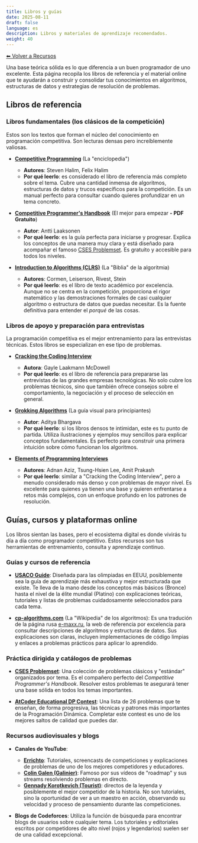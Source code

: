 ```yaml
---
title: Libros y guías
date: 2025-08-11
draft: false
language: es
description: Libros y materiales de aprendizaje recomendados.
weight: 40
---
```


[⬅ Volver a Recursos](../)


Una base teórica sólida es lo que diferencia a un buen programador de uno excelente. Esta página recopila los libros de referencia y el material online que te ayudarán a construir y consolidar tus conocimientos en algoritmos, estructuras de datos y estrategias de resolución de problemas.


## Libros de referencia


### Libros fundamentales (los clásicos de la competición)

Estos son los textos que forman el núcleo del conocimiento en programación competitiva. Son lecturas densas pero increíblemente valiosas.

- **[Competitive Programming](https://cpbook.net/)** (La "enciclopedia")
  - **Autores**: Steven Halim, Felix Halim
  - **Por qué leerlo**: es considerado el libro de referencia más completo sobre el tema. Cubre una cantidad inmensa de algoritmos, estructuras de datos y trucos específicos para la competición. Es un manual perfecto para consultar cuando quieres profundizar en un tema concreto.

- **[Competitive Programmer's Handbook](https://cses.fi/book/book.pdf)** (El mejor para empezar **- PDF Gratuito**)
  - **Autor**: Antti Laaksonen
  - **Por qué leerlo**: es la guía perfecta para iniciarse y progresar. Explica los conceptos de una manera muy clara y está diseñado para acompañar el famoso [CSES Problemset](https://cses.fi/problemset/). Es gratuito y accesible para todos los niveles.

- **[Introduction to Algorithms (CLRS)](https://mitpress.mit.edu/9780262046305/introduction-to-algorithms/)** (La "Biblia" de la algoritmia)
  - **Autores**: Cormen, Leiserson, Rivest, Stein
  - **Por qué leerlo**: es el libro de texto académico por excelencia. Aunque no se centra en la competición, proporciona el rigor matemático y las demostraciones formales de casi cualquier algoritmo o estructura de datos que puedas necesitar. Es la fuente definitiva para entender el *porqué* de las cosas.

<!-- - **[The Algorithm Design Manual](http://www.algorist.com/)** (La guía práctica)
  - **Autor**: Steven S. Skiena
  - **Por qué leerlo**: este libro destaca por su enfoque práctico. La primera mitad es un catálogo de problemas algorítmicos y la segunda es un impresionante catálogo de algoritmos ("The Hitchhiker's Guide to Algorithms") donde Skiena te cuenta, desde la experiencia, qué problemas resuelve cada uno y dónde encontrar las mejores implementaciones. -->


### Libros de apoyo y preparación para entrevistas

La programación competitiva es el mejor entrenamiento para las entrevistas técnicas. Estos libros se especializan en ese tipo de problemas.

- **[Cracking the Coding Interview](http://www.crackingthecodinginterview.com/)**
  - **Autora**: Gayle Laakmann McDowell
  - **Por qué leerlo**: es el libro de referencia para prepararse las entrevistas de las grandes empresas tecnológicas. No solo cubre los problemas técnicos, sino que también ofrece consejos sobre el comportamiento, la negociación y el proceso de selección en general.

- **[Grokking Algorithms](https://www.manning.com/books/grokking-algorithms)** (La guía visual para principiantes)
  - **Autor**: Aditya Bhargava
  - **Por qué leerlo**: si los libros densos te intimidan, este es tu punto de partida. Utiliza ilustraciones y ejemplos muy sencillos para explicar conceptos fundamentales. Es perfecto para construir una primera intuición sobre cómo funcionan los algoritmos.

- **[Elements of Programming Interviews](http://elementsofprogramminginterviews.com/)**
  - **Autores**: Adnan Aziz, Tsung-Hsien Lee, Amit Prakash
  - **Por qué leerlo**: similar a "Cracking the Coding Interview", pero a menudo considerado más denso y con problemas de mayor nivel. Es excelente para quienes ya tienen una base y quieren enfrentarse a retos más complejos, con un enfoque profundo en los patrones de resolución.


## Guías, cursos y plataformas online

Los libros sientan las bases, pero el ecosistema digital es donde vivirás tu día a día como programador competitivo. Estos recursos son tus herramientas de entrenamiento, consulta y aprendizaje continuo.


### Guías y cursos de referencia

- **[USACO Guide](https://usaco.guide/)**: Diseñada para las olimpiadas en EEUU, posiblemente sea la guía de aprendizaje más exhaustiva y mejor estructurada que existe. Te lleva de la mano desde los conceptos más básicos (Bronce) hasta el nivel de la élite mundial (Platino) con explicaciones teóricas, tutoriales y listas de problemas cuidadosamente seleccionados para cada tema.

- **[cp-algorithms.com](https://cp-algorithms.com/)** (La "Wikipedia" de los algoritmos): Es una tradución de la página rusa [e-maxx.ru](https://e-maxx.ru/algo), la web de referencia por excelencia para consultar descripciones de algoritmos y estructuras de datos. Sus explicaciones son claras, incluyen implementaciones de código limpias y enlaces a problemas prácticos para aplicar lo aprendido.


### Práctica dirigida y catálogos de problemas

- **[CSES Problemset](https://cses.fi/problemset/)**: Una colección de problemas clásicos y "estándar" organizados por tema. Es el compañero perfecto del *Competitive Programmer's Handbook*. Resolver estos problemas te asegurará tener una base sólida en todos los temas importantes.

- **[AtCoder Educational DP Contest](https://atcoder.jp/contests/dp)**: Una lista de 26 problemas que te enseñan, de forma progresiva, las técnicas y patrones más importantes de la Programación Dinámica. Completar este contest es uno de los mejores saltos de calidad que puedes dar.


### Recursos audiovisuales y blogs

- **Canales de YouTube**:
  - **[Errichto](https://www.youtube.com/c/Errichto)**: Tutoriales, screencasts de competiciones y explicaciones de problemas de uno de los mejores competidores y educadores.
  - **[Colin Galen (Galinier)](https://www.youtube.com/@ColinGalen)**: Famoso por sus vídeos de "roadmap" y sus streams resolviendo problemas en directo.
  - **[Gennady Korotkevich (Tourist)](https://www.youtube.com/@que_tourist)**: directos de la leyenda y posiblemente el mejor competidor de la historia. No son tutoriales, sino la oportunidad de ver a un maestro en acción, observando su velocidad y proceso de pensamiento durante las competiciones.

- **Blogs de Codeforces**: Utiliza la función de búsqueda para encontrar blogs de usuarios sobre cualquier tema. Los tutoriales y editoriales escritos por competidores de alto nivel (rojos y legendarios) suelen ser de una calidad excepcional.
